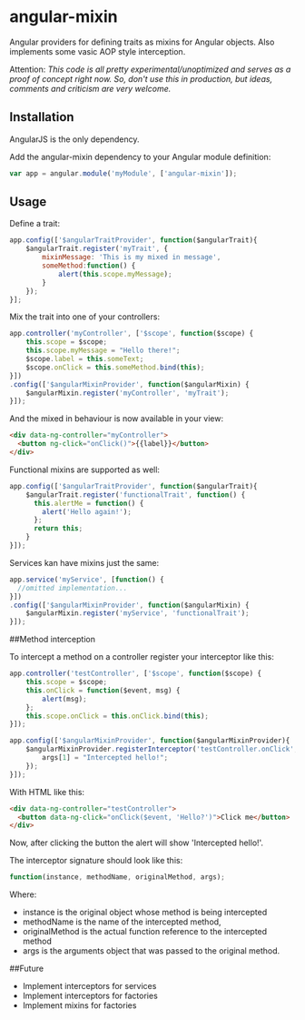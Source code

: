 angular-mixin
=============

Angular providers for defining traits as mixins for Angular objects.
Also implements some vasic AOP style interception.

Attention: _This code is all pretty experimental/unoptimized and serves as a proof of concept right now.
So, don't use this in production, but ideas, comments and criticism are very welcome._

## Installation

AngularJS is the only dependency.

Add the angular-mixin dependency to your Angular module definition:

```javascript
var app = angular.module('myModule', ['angular-mixin']);
```

## Usage

Define a trait:
```javascript
app.config(['$angularTraitProvider', function($angularTrait){
    $angularTrait.register('myTrait', {
        mixinMessage: 'This is my mixed in message',
        someMethod:function() {
            alert(this.scope.myMessage);
        }
    });
}];
```

Mix the trait into one of your controllers:
```javascript
app.controller('myController', ['$scope', function($scope) {
    this.scope = $scope;
    this.scope.myMessage = "Hello there!";
    $scope.label = this.someText;
    $scope.onClick = this.someMethod.bind(this);
}])
.config(['$angularMixinProvider', function($angularMixin) {
    $angularMixin.register('myController', 'myTrait');
}]);
```

And the mixed in behaviour is now available in your view:
```html
<div data-ng-controller="myController">
  <button ng-click="onClick()">{{label}}</button>
</div>
```

Functional mixins are supported as well:
```javascript
app.config(['$angularTraitProvider', function($angularTrait){
    $angularTrait.register('functionalTrait', function() {
      this.alertMe = function() {
        alert('Hello again!');
      };
      return this;
    }
}]);
```

Services kan have mixins just the same:
```javascript
app.service('myService', [function() {
  //omitted implementation...
}])
.config(['$angularMixinProvider', function($angularMixin) {
    $angularMixin.register('myService', 'functionalTrait');
}]);
```

##Method interception

To intercept a method on a controller register your interceptor like this:
```javascript
app.controller('testController', ['$scope', function($scope) {
    this.scope = $scope;
    this.onClick = function($event, msg) {
        alert(msg);
    };
    this.scope.onClick = this.onClick.bind(this);
}]);

app.config(['$angularMixinProvider', function($angularMixinProvider){
    $angularMixinProvider.registerInterceptor('testController.onClick', function(instance, methodName, originalMethod, args) {
        args[1] = "Intercepted hello!";
    });
}]);
```
With HTML like this:
```html
<div data-ng-controller="testController">
  <button data-ng-click="onClick($event, 'Hello?')">Click me</button>
</div>
```
Now, after clicking the button the alert will show 'Intercepted hello!'.

The interceptor signature should look like this:
```javascript
function(instance, methodName, originalMethod, args);
```
Where:
* instance is the original object whose method is being intercepted
* methodName is the name of the intercepted method,
* originalMethod is the actual function reference to the intercepted method
* args is the arguments object that was passed to the original method.


##Future

* Implement interceptors for services
* Implement interceptors for factories
* Implement mixins for factories